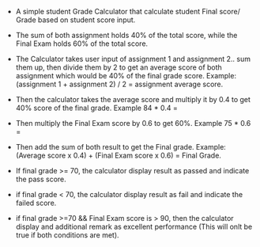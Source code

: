 * A simple student Grade Calculator that calculate student Final score/ Grade based on student score input.
* The sum of both assignment holds 40% of the total score, while the Final Exam holds 60% of the total score.
* The Calculator takes user input of assignment 1 and assignment 2.. sum them up, then divide them by 2 to get an average score of both assignment which would be 40% of the final grade score.
  Example: (assignment 1 + assignment 2) / 2 = assignment average score.
* Then the calculator takes the average score and multiply it by 0.4 to get 40% score of the final grade. Example 84 * 0.4 = 
* Then multiply the Final Exam score by 0.6 to get 60%.  Example 75 * 0.6 =
* Then add the sum of both result to get the Final grade.
  Example: (Average score x 0.4) + (Final Exam score x 0.6) = Final Grade.

* If final grade >= 70, the calculator display result as passed and indicate the pass score.
* if final grade < 70, the calculator display result as fail and indicate the failed score.
* if final grade >=70 && Final Exam score is > 90, then the calculator display and additional remark as excellent performance (This will onlt be true if both conditions are met).
